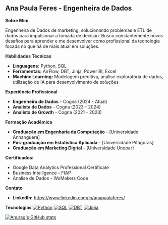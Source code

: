 ## **Ana Paula Feres** - Engenheira de Dados

**Sobre Mim**

Engenheira de Dados de marketing, solucionando problemas e ETL de dados para impulsionar a tomada de decisão. Busco constantemente novos desafios para aprender e me desenvolver como profissional da tecnologia focada no que há de mais atual em soluções.

**Habilidades Técnicas**

- **Linguagens:** Python, SQL
- **Ferramentas:** AirFlow, DBT, Jinja, Power BI, Excel
- **Machine Learning:** Modelagem preditiva, análise exploratória de dados, utilização de IA para desenvolvimento de soluções

**Experiência Profissional**

- **Engenheira de Dados** - Cogna (2024 - Atual)
- **Analista de Dados** - Cogna (2023 - 2024)
- **Analista de Growth** - Cogna (2021 - 2023)

**Formação Acadêmica**

- **Graduação em Engenharia da Computação** - [Universidade Anhanguera]
- **Pós-graduação em Estatística Aplicada** - [Universidade Pitágoras]
- **Graduação em Marketing Digital** - [Universidade Unopar]

**Certificados:**

- Google Data Analytics Professional Certificate
- Business Intelligence - FIAP
- Analise de Dados - WoMakers Code

**Contato**

- **LinkedIn:** https://www.linkedin.com/in/anapaulaferes/


**Tecnologias**
[![Python](https://img.shields.io/badge/python-3670A0?style=for-the-badge&logo=python&logoColor=white)](https://www.python.org/)
[![SQL](https://img.shields.io/badge/SQL-3178C6?style=for-the-badge&logo=sql&logoColor=white)](https://www.postgresql.org/)
[![DBT](https://img.shields.io/badge/dbt-F26522?style=for-the-badge&logo=dbt&logoColor=white)](https://docs.getdbt.com/)
[![Jinja](https://img.shields.io/badge/Jinja-F44336?style=for-the-badge&logo=jinja&logoColor=white)](https://jinja.palletsprojects.com/)



[![Anurag's GitHub stats](https://github-readme-stats.vercel.app/api?username=apeferes)](https://github.com/apeferes/github-readme-stats)
